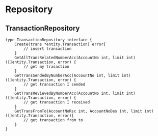 # Repository

## TransactionRepository

    type TransactionRepository interface {
        Create(trans *entity.Transaction) error{
            // insert transaction
        }
        GetAllTransRelatedNumberAcc(AccountNo int, limit int) ([]entity.Transaction, error) {
            // get my trasaction
        }
        GetTransSendedByNumberAcc(AccountNo int, limit int) ([]entity.Transaction, error) {
            // get transaction I sended
        }
        GetTransRevievedByNumberAcc(AccountNo int, limit int) ([]entity.Transaction, error) {
            // get transaction I received
        }
        GetTransFromTo(AccountNoRsc int, AccountNoDes int, limit int) ([]entity.Transaction, error){
            // get transaction from to
        }
    }
